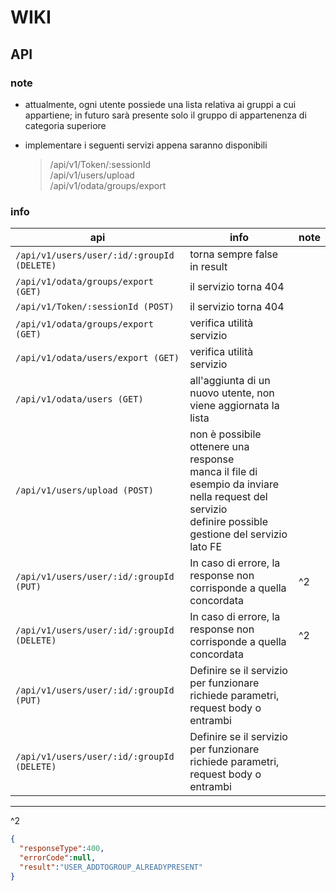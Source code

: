 # WIKI

## API

### note
* attualmente, ogni utente possiede una lista relativa ai gruppi a cui appartiene; in futuro sarà presente solo il gruppo di appartenenza di categoria superiore

* implementare i seguenti servizi appena saranno disponibili
  > /api/v1/Token/:sessionId<br/>
  > /api/v1/users/upload<br/>
  > /api/v1/odata/groups/export<br/>

### info

| api | info | note |
|-|-|-|
|`/api/v1/users/user/:id/:groupId (DELETE)`| torna sempre false in result | |
|`/api/v1/odata/groups/export (GET)`| il servizio torna 404 | |
|`/api/v1/Token/:sessionId (POST)`| il servizio torna 404 | |
|`/api/v1/odata/groups/export (GET)`| verifica utilità servizio | |
|`/api/v1/odata/users/export (GET)`| verifica utilità servizio | |
|`/api/v1/odata/users (GET)`| all'aggiunta di un nuovo utente, non viene aggiornata la lista | |
|`/api/v1/users/upload (POST)`| non è possibile ottenere una response<br />manca il file di esempio da inviare nella request del servizio<br />definire possible gestione del servizio lato FE | |
|`/api/v1/users/user/:id/:groupId (PUT)`| In caso di errore, la response non corrisponde a quella concordata | ^2 |
|`/api/v1/users/user/:id/:groupId (DELETE)`| In caso di errore, la response non corrisponde a quella concordata | ^2 |
|`/api/v1/users/user/:id/:groupId (PUT)`| Definire se il servizio per funzionare richiede parametri, request body o entrambi | |
|`/api/v1/users/user/:id/:groupId (DELETE)`| Definire se il servizio per funzionare richiede parametri, request body o entrambi | |

___

^2
```json
{
  "responseType":400,
  "errorCode":null,
  "result":"USER_ADDTOGROUP_ALREADYPRESENT"
}
```
